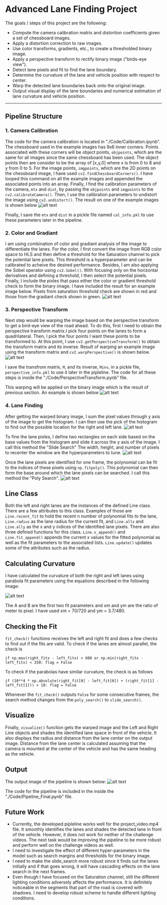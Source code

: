 
# Advanced Lane Finding Project

The goals / steps of this project are the following:

* Compute the camera calibration matrix and distortion coefficients given a set of chessboard images.
* Apply a distortion correction to raw images.
* Use color transforms, gradients, etc., to create a thresholded binary image.
* Apply a perspective transform to rectify binary image ("birds-eye view").
* Detect lane pixels and fit to find the lane boundary.
* Determine the curvature of the lane and vehicle position with respect to center.
* Warp the detected lane boundaries back onto the original image.
* Output visual display of the lane boundaries and numerical estimation of lane curvature and vehicle position.

[//]: # (Image References)

[image1]: ./Report/camera_cal_02.png "Undistorted"
[image2]: ./Report/color_and_gradiant.png "ColorGradiant"
[image3]: ./Report/perspective.png "Perspective"
[image4]: ./Report/warped_binary.png "WarpedBinary"
[image5]: ./Report/histogram.png "Histogram"
[image6]: ./Report/slide_search.png "SlideSearch"
[image7]: ./Report/poly_search.png "PolySearch"
[image8]: ./Report/output.png "Output"
[image9]: ./Report/curvature_equation.png "curvature_equation"

---
## Pipeline Structure
### 1. Camera Calibration 
The code for the camera calibration is located in "./Code/Calibration.ipynb". The chessboard used in the example images has 9x6 inner corners. Points associated with these corners will be object points, `objpoints`, which are the same for all images since the same chessboard has been used. The object points then are consider to be the array of [x,y,0] where x is from 0 to 8 and y from 0 to 5. 
For the image points, `imgpoints`, which are the 2D points on the chessboard image, I have used `cv2.findChessboardCorners()`. I have looped this command on all the example images and appended the associated points into an array. 
Finally, I find the calibration parameters of the camera, `mtx` and `dist`, by passing the `objpoints` and `imgpoints` to the `cv2.calibrateCamera()`. Then, I use the calibration parameters to undistort the image using `cv2.undistort()`. The result on one of the example images is shown below
![alt text][image1]

Finally, I save the `mtx` and `dist` in a pickle file named `cal_info.pkl` to use these parameters later in the pipeline.

### 2. Color and Gradiant 
I am using combination of color and gradiant analysis of the image to differentiate the lanes. For the color, I first convert the image from RGB color space to HLS and then define a threshold for the Saturation channel to pick the potential lane pixels. This threshold is a hyperparameter and can be calibrated to acheive the desired performance. Besides, I am also applying the Sobel operator using `cv2.Sobel()`. With focusing only on the horizontal derivatives and defining a threshold, I then select the potential pixels. Finally, I include the pixles that pass either the color or gradient threshold check to form the binary image. I have included the result for an example image below. Pixels from saturation threshold check are shown in red and those from the gradiant check shown in green.
![alt text][image2]

### 3. Perspective Transform
Next step would be warping the image based on the perspective transform to get a bird-eye view of the road ahead. To do this, first I need to obtain the perspective transform matrix.I pick four points on the lanes to form a quadrilateral. Then, I pick the four points I want these points to be transformed to. At this point, I use `cv2.getPerspectiveTransform()` to obtain the transform matrix and its inverse. Result of warping an example image using the transform matrix and `cv2.warpPerspective()` is shown below.
![alt text][image3]

I save the transfrom matrix, `M`, and its inverse, `Minv`, in a pickle file, `perspective_info.pkl` to use it later in the pipleline. The code for all these steps is inside the "./Code/PerspectiveTransform.pynb" file.

This warping will be applied on the binary image which is the result of previous section. An example is shown below
![alt text][image4]

### 4. Lane Finding
After getting the warped binary image, I sum the pixel values through y axis of the image to get the histogram. I can then use the pick of the histogram to find out the possible location for the right and left lane. 
![alt text][image5]

To fine the lane pixles, I define two rectangles on each side based on the base values from the histogram and slide it across the y axis of the image. I call this method the "Slide Search" The width, height, and number of pixels to recenter the window are the hyperparameters to tune. 
![alt text][image6]

Once the lane pixels are identified for one frame, the polynomial can be fit to the indices of these pixels using `np.fitpoly()`. This polynomial can then form the base around which the lane pixels can be searched. I call this method the "Poly Search".
![alt text][image7]

## Line Class
Both the left and right lanes are the instances of the defined Line class. There are a few attributes to this class. Examples of those are `Line.recent_fit` to hold the recent n number of polynomial fits to the lane, `Line.radius` as the lane radius for the current fit, and `Line.allx` and `Line.ally` as the x and y indices of the identified lane pixels. 
There are also three defined functions for this class. `Line.x_append()` and `Line.fit_append()` appends the current x values for the fitted polynomial as well as the fit parameters to the associated lists. `Line.update()` updates some of the attributes such as the radius. 

## Calculating Curvature
I have calculated the curvature of both the right and left lanes using parabola fit parameters using the equations described in the following image:

![alt text][image9]

The A and B are the first two fit parameters and xm and ym are the ratio of meter to pixel. I have used xm = 70/720 and ym = 3.7/480.
## Checking the Fit
`fit_check()` functions receives the left and right fit and does a few checks to find out if the fits are valid. To check if the lanes are almost parallel, the check is 

`if np.max(right_fitx - left_fitx) > 600 or np.min(right_fitx - left_fitx) < 350:
    flag = False`

To check if the parabolas have similar curvature, the check is as follows 

`if (10**4 * np.absolute(right_fit[0] - left_fit[0]) + (right_fit[1] - left_fit[1])) > 10:
     flag = False`
     
Whenever the `fit_check()` outputs `False` for some consecutive frames, the search method changes from the `poly_search()` to `slide_search()`.
     
## Visualize
Finally, `visualize()` function gets the warped image and the Left and Right Line objects and shades the identified lane space in front of the vehicle. It also displays the radius and distance from the lane center on the output image. Distance from the lane center is calculated assuming that the camera is mounted at the center of the vehicle and has the same heading as the vehicle. 

## Output
The output image of the pipeline is shown below:
![alt text][image8]

The code for the pipeline is included in the inside the "./Code/Pipeline_Final.pynb" file.

## Future Work
* Currently, the developed pipleline works well for the project_video.mp4 file. It smoothly identifies the lanes and shades the detected lane in front of the vehicle. However, it does not work for neither of the challenge videos. The next task would be improving the pipeline to be more robust and perform well on the challenge videos as well.
* I need to investigate the effect of different hyper-parameters in the model such as search margins and thresholds for the binary image.
* I need to make the slide_search more robust since it finds out the lanes initially and if that goes wrong, it will have cascading effects on the lane search in the next frames.
* Even though I have focused on the Saturation channel, still the different lighting conditions adversely affects the performance. It is definitely noticeable in the segments that part of the road is covered with shadows. I need to develop robust scheme to handle different lighting conditions. 
